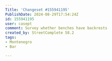 ```yaml
---
Title: 'Changeset #155941195'
PublishDate: 2024-08-29T17:54:24Z
id: 155941195
user: casept
comment: Survey whether benches have backrests
created_by: StreetComplete 58.2
tags:
- Montenegro
- Bar

---
```


